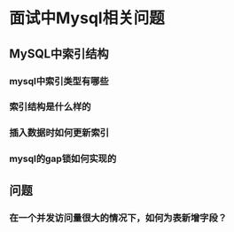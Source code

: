 # 面试中Mysql相关问题

## MySQL中索引结构
### mysql中索引类型有哪些

### 索引结构是什么样的

### 插入数据时如何更新索引

### mysql的gap锁如何实现的

## 问题
### 在一个并发访问量很大的情况下，如何为表新增字段？
